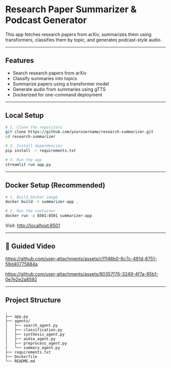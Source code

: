 # Research Paper Summarizer & Podcast Generator

This app fetches research papers from arXiv, summarizes them using transformers, classifies them by topic, and generates podcast-style audio.

---

## Features

- Search research papers from arXiv
- Classify summaries into topics
- Summarize papers using a transformer model
- Generate audio from summaries using gTTS
- Dockerized for one-command deployment

---

## Local Setup

```bash
# 1. Clone the repository
git clone https://github.com/yourusername/research-summarizer.git
cd research-summarizer

# 2. Install dependencies
pip install -r requirements.txt

# 3. Run the app
streamlit run app.py
````

---

## Docker Setup (Recommended)

```bash
# 1. Build Docker image
docker build -t summarizer-app .

# 2. Run the container
docker run -p 8501:8501 summarizer-app
```

Visit: [http://localhost:8501](http://localhost:8501)

---

## 🎥 Guided Video

https://github.com/user-attachments/assets/c11146b0-6c7c-491d-8751-59d40775884a

https://github.com/user-attachments/assets/80357f76-3249-4f7a-95b1-0e7e2e2a8592

---

## Project Structure

```
.
├── app.py
├── agents/
│   ├── search_agent.py
│   ├── classification.py
│   ├── synthesis_agent.py
│   ├── audio_agent.py
│   ├── preprocess_agent.py
|   └── summary_agent.py
├── requirements.txt
├── Dockerfile
└── README.md
```

